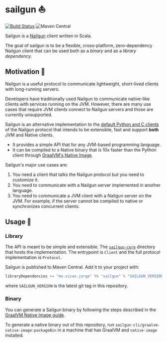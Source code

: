 # sailgun :sailboat:

[![Build Status](https://travis-ci.org/jvican/sailgun.svg?branch=master)](https://travis-ci.org/jvican/sailgun)
![Maven Central](https://img.shields.io/maven-central/v/me.vican.jorge/sailgun-core.svg)

Sailgun is a [Nailgun](https://github.com/facebook/nailgun) client written in Scala.

The goal of sailgun is to be a flexible, cross-platform, zero-dependency
Nailgun client that can be used both as a *binary* and as a *library
dependency*.

## Motivation :ocean:

Nailgun is a useful protocol to communicate lightweight, short-lived clients
with long-running servers.

Developers have traditionally used Nailgun to communicate native-like clients
with services running on the JVM. However, there are many use cases that
require JVM clients connect to Nailgun servers and those are currently unsupported.

Sailgun is an alternative implementation to the [default Python and C
clients](https://github.com/facebook/nailgun/tree/master/nailgun-client) of
the Nailgun protocol that intends to be extensible, fast and support
**both** JVM and Native clients.

* It provides a simple API that for any JVM-based programming language.
* It can be compiled to a Native binary that is 10x faster than the Python client through [GraalVM's Native Image][graalvm-native].

Sailgun's major use cases are:

1. You need a client that talks the Nailgun protocol but you need to customize it.
1. You need to communicate with a Nailgun server implemented in another language.
1. You need to communicate a JVM client with a Nailgun server on the JVM. For
   example, if the server cannot be compiled to native or synchronizes
   concurrent clients.

## Usage :wrench:

### Library
The API is meant to be simple and extensible. The
[`sailgun-core`](sailgun-core/) directory that hosts the implementation. The
entrypoint is `Client` and the full protocol implementation is `Protocol`.


Sailgun is published to Maven Central. Add it to your project with:

```scala
libraryDependencies += "me.vican.jorge" %% "sailgun" % "SAILGUN_VERSION"
```

where `SAILGUN_VERSION` is the latest git tag in this repository.

### Binary

You can generate a Sailgun binary by following the steps described in the
[GraalVM Native Image guide][graalvm-native].

To generate a native binary out of this repository, run
`sailgun-cli/graalvm-native-image:packageBin` in a machine that has GraalVM
and `native-image` installed.

[graalvm-native]: https://www.graalvm.org/docs/reference-manual/aot-compilation/
